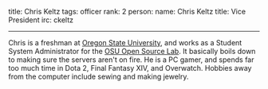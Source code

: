 title: Chris Keltz 
tags: officer
rank: 2
person:
    name: Chris Keltz
    title: Vice President
    irc: ckeltz

---

Chris is a freshman at [Oregon State University][osu], and works as a Student System
Administrator for the [OSU Open Source Lab][osl]. It basically boils down to making
sure the servers aren't on fire.
He is a PC gamer, and spends far too much time in Dota 2, Final Fantasy XIV, and 
Overwatch. Hobbies away from the computer include sewing and making jewelry.

[osu]: http://oregonstate.edu
[osl]: http://osuosl.org

